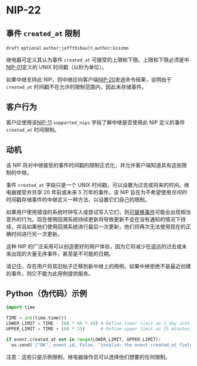 NIP-22
======

事件 `created_at` 限制
---------------------------

 `draft` `optional` `author:jeffthibault` `author:Giszmo`

继电器可定义其认为事件 `created_at` 可接受的上限和下限。上限和下限必须是中[NIP-01](01.md)定义的 UNIX 时间戳（以秒为单位）。

如果中继支持此 NIP，则中继应向客户端[NIP-20](20.md)发送命令结果，说明由于 `created_at` 时间戳不在允许的限制范围内，因此未存储事件。

客户行为
---------------

客户应使用该[NIP-11](11.md) `supported_nips` 字段了解中继是否使用此 NIP 定义的事件 `created_at` 时间限制。

动机
----------

该 NIP 将对中继接受的事件时间戳的限制正式化，并允许客户端知道具有这些限制的中继。

事件 `created_at` 字段只是一个 UNIX 时间戳，可以设置为过去或将来的时间。继电器接受并共享 20 年前或未来 5 万年的事件。该 NIP 旨在为不希望使用*任何的*时间戳存储事件的中继定义一种方法，以设置它们自己的限制。

如果用户使用错误的系统时钟写入或尝试写入它们，则[可替换事件](16.md#replaceable-events)可能会出现相当意外的行为。现在使用回溯系统持续更新将导致更新不会在没有通知的情况下持续，并且如果他们使用回溯系统进行最后一次更新，他们将再次无法使用现在的正确时间进行另一次更新。

这种 NIP 的广泛采用可以创造更好的用户体验，因为它将减少在遥远的过去或未来出现的大量无序事件，甚至是不可能的日期。

请记住，存在用户将其旧帖子迁移到新中继上的用例。如果中继拒绝不是最近创建的事件，则它不能为此用例提供服务。


Python（伪代码）示例
---------------------------

```python
import time

TIME = int(time.time())
LOWER_LIMIT = TIME - (60 * 60 * 24) # Define lower limit as 1 day into the past
UPPER_LIMIT = TIME + (60 * 15)      # Define upper limit as 15 minutes into the future

if event.created_at not in range(LOWER_LIMIT, UPPER_LIMIT):
  ws.send('["OK", event.id, False, "invalid: the event created_at field is out of the acceptable range (-24h, +15min) for this relay"]')
```
注意：这些只是示例限制，继电器操作员可以选择他们想要的任何限制。
